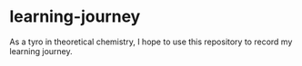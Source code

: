 # learning-journey

As a tyro in theoretical chemistry, I hope to use this repository to record my learning journey.
